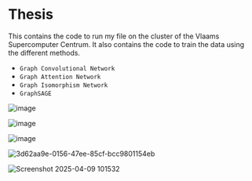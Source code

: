 # Thesis

This contains the code to run my file on the cluster of the Vlaams Supercomputer Centrum. 
It also contains the code to train the data using the different methods. 
- `Graph Convolutional Network`
- `Graph Attention Network`
- `Graph Isomorphism Network`
- `GraphSAGE`

![image](https://github.com/user-attachments/assets/a358f886-83dc-4e25-8412-3e80cd0ba675)

![image](https://github.com/user-attachments/assets/3160656e-eb0f-4e2c-ab64-8d7b725bbf48)

![image](https://github.com/user-attachments/assets/a509def5-0c62-4d53-9d31-f8a732362f1f)

![3d62aa9e-0156-47ee-85cf-bcc9801154eb](https://github.com/user-attachments/assets/90bfd07a-7e14-4947-95b5-5b91fb43af13)

![Screenshot 2025-04-09 101532](https://github.com/user-attachments/assets/8033c97e-517d-4635-a715-ca1aa55b1c61)
